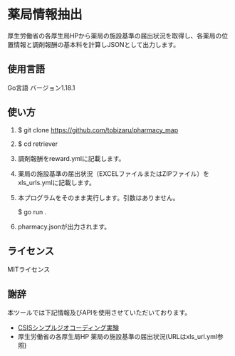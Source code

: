 # 薬局情報抽出

厚生労働省の各厚生局HPから薬局の施設基準の届出状況を取得し、各薬局の位置情報と調剤報酬の基本料を計算しJSONとして出力します。

## 使用言語

Go言語 バージョン1.18.1 

## 使い方
1. $ git clone https://github.com/tobizaru/pharmacy_map
1. $ cd retriever
1. 調剤報酬をreward.ymlに記載します。
1. 薬局の施設基準の届出状況（EXCELファイルまたはZIPファイル）をxls_urls.ymlに記載します。
1. 本プログラムをそのまま実行します。引数はありません。

    $ go run .

1. pharmacy.jsonが出力されます。

## ライセンス

MITライセンス

## 謝辞
本ツールでは下記情報及びAPIを使用させていただいております。

* [CSISシンプルジオコーディング実験]( https://geocode.csis.u-tokyo.ac.jp/ )
* 厚生労働省の各厚生局HP 薬局の施設基準の届出状況(URLはxls_url.yml参照)
